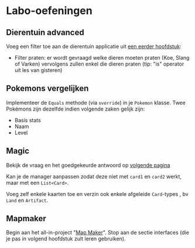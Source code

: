 # Labo-oefeningen

## Dierentuin advanced

Voeg een filter toe aan de dierentuin applicatie uit [een eerder hoofdstuk](../h13-advanced-overerving/a_practica.md):

* Filter praten: er wordt gevraagd welke dieren moeten praten \(Koe, Slang of Varken\) vervolgens zullen enkel die dieren praten \(tip: "is" operator uit les van gisteren\)

## Pokemons vergelijken

Implementeer de `Equals` methode \(via `override`\) in je `Pokemon` klasse. Twee Pokémons zijn dezelfde indien volgende zaken gelijk zijn:

* Basis stats
* Naam
* Level

## Magic

Bekijk de vraag en het goedgekeurde antwoord op [volgende pagina](https://stackoverflow.com/questions/20524837/card-game-architecture-for-cards)

Kan je de manager aanpassen zodat deze niet met `card1` en `card2` werkt, maar met een `List<Card>`.

Voeg zelf enkele kaarten toe en verzin ook enkele afgeleide `Card`-types , bv `Land` en `Artifact`.

## Mapmaker

Begin aan het all-in-project "[Map Maker](../../semester-2-appendix/all-in-projecten/1_mapmapker.md)". Stop aan de sectie interfaces \(die je pas in volgend hoofdstuk zult leren gebruiken\).

